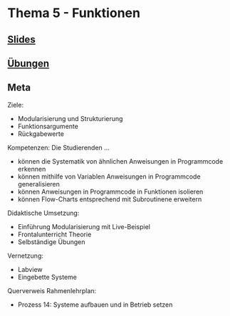# Thema 5 - Funktionen
## [Slides](../topic-0/slides.md)  
## [Übungen](excercise.md)  
## Meta

Ziele:
* Modularisierung und Strukturierung
* Funktionsargumente
* Rückgabewerte

Kompetenzen: Die Studierenden ...
* können die Systematik von ähnlichen Anweisungen in Programmcode erkennen
* können mithilfe von Variablen Anweisungen in Programmcode generalisieren
* können Anweisungen in Programmcode in Funktionen isolieren
* können Flow-Charts entsprechend mit Subroutinene erweitern

Didaktische Umsetzung:
* Einführung Modularisierung mit Live-Beispiel
* Frontalunterricht Theorie
* Selbständige Übungen

Vernetzung:
* Labview
* Eingebette Systeme

Querverweis Rahmenlehrplan:
* Prozess 14: Systeme aufbauen und in Betrieb setzen